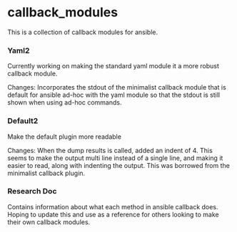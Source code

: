 # callback_modules
This is a collection of callback modules for ansible.

### Yaml2 ###
Currently working on making the standard yaml module it a more robust callback module.

Changes:
Incorporates the stdout of the minimalist callback module that is default for ansible ad-hoc with the yaml module so that the stdout is still shown when using ad-hoc commands.

### Default2 ###
Make the default plugin more readable

Changes:
When the dump results is called, added an indent of 4. This seems to make the output multi line instead of a single line, and making it easier to read, along with indenting the output. This was borrowed from the minimalist callback plugin.

### Research Doc ###
Contains information about what each method in ansible callback does. Hoping to update this and use as a reference for others looking to make their own callback modules. 
